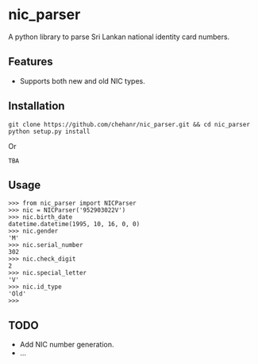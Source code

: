 # nic_parser

A python library to parse Sri Lankan national identity card numbers.

## Features

- Supports both new and old NIC types.

## Installation

    git clone https://github.com/chehanr/nic_parser.git && cd nic_parser
    python setup.py install

Or

    TBA

## Usage

    >>> from nic_parser import NICParser
    >>> nic = NICParser('952903022V')
    >>> nic.birth_date
    datetime.datetime(1995, 10, 16, 0, 0)
    >>> nic.gender
    'M'
    >>> nic.serial_number
    302
    >>> nic.check_digit
    2
    >>> nic.special_letter
    'V'
    >>> nic.id_type
    'Old'
    >>>

## TODO

- Add NIC number generation.
- ...